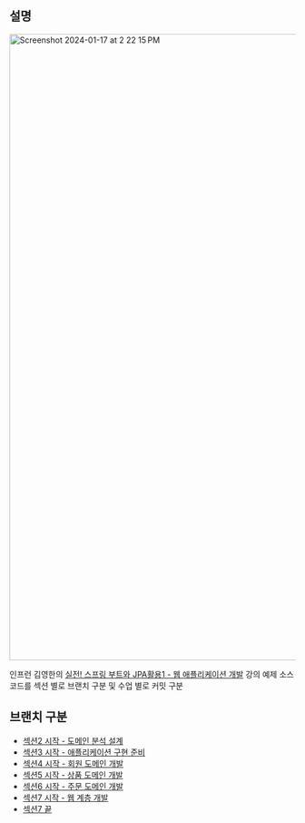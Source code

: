 ## 설명
<img width="1102" alt="Screenshot 2024-01-17 at 2 22 15 PM" src="https://github.com/gukin-han/study-spring-boot-jpa-application-1/assets/115940366/e1506542-6672-4030-915b-b3e264842854">

인프런 김영한의 [실전! 스프링 부트와 JPA활용1 - 웹 애플리케이션 개발](https://www.inflearn.com/course/%EC%8A%A4%ED%94%84%EB%A7%81%EB%B6%80%ED%8A%B8-JPA-%ED%99%9C%EC%9A%A9-1) 강의 예제 소스 코드를 섹션 별로 브랜치 구분 및 수업 별로 커밋 구분

## 브랜치 구분

* [섹션2 시작 - 도메인 분석 설계](https://github.com/gukin-han/study-spring-boot-jpa-application-1/tree/sec1end-sec2start)
* [섹션3 시작 - 애플리케이션 구현 준비](https://github.com/gukin-han/study-spring-boot-jpa-application-1/tree/sec2end-sec3start)
* [섹션4 시작 - 회원 도메인 개발](https://github.com/gukin-han/study-spring-boot-jpa-application-1/tree/sec3end-sec4start)
* [섹션5 시작 - 상품 도메인 개발](https://github.com/gukin-han/study-spring-boot-jpa-application-1/tree/sec4end-sec5start)
* [섹션6 시작 - 주문 도메인 개발](https://github.com/gukin-han/study-spring-boot-jpa-application-1/tree/sec5end-sec6start)
* [섹션7 시작 - 웹 계층 개발](https://github.com/gukin-han/study-spring-boot-jpa-application-1/tree/sec6end-sec7start)
* [섹션7 끝](https://github.com/gukin-han/study-spring-boot-jpa-application-1/tree/sec7end)
